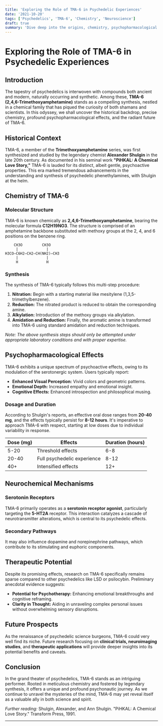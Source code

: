 ```yaml
---
title: 'Exploring the Role of TMA-6 in Psychedelic Experiences'
date: '2021-10-20'
tags: ['Psychedelics', 'TMA-6', 'Chemistry', 'Neuroscience']
draft: true
summary: 'Dive deep into the origins, chemistry, psychopharmacological effects, and future prospects of TMA-6 (2,4,6-Trimethoxyamphetamine) in psychedelic experiences.'
---
```


# Exploring the Role of TMA-6 in Psychedelic Experiences

## Introduction

The tapestry of psychedelics is interwoven with compounds both ancient and modern, naturally occurring and synthetic. Among these, **TMA-6 (2,4,6-Trimethoxyamphetamine)** stands as a compelling synthesis, nestled in a chemical family that has piqued the curiosity of both shamans and scientists. In this odyssey, we shall uncover the historical backdrop, precise chemistry, profound psychopharmacological effects, and the radiant future of TMA-6.

## Historical Context

TMA-6, a member of the **Trimethoxyamphetamine** series, was first synthesized and studied by the legendary chemist **Alexander Shulgin** in the late 20th century. As documented in his seminal work **"PiHKAL: A Chemical Love Story,"** TMA-6 is lauded for its distinct, albeit gentle, psychoactive properties. This era marked tremendous advancements in the understanding and synthesis of psychedelic phenethylamines, with Shulgin at the helm.

## Chemistry of TMA-6

### Molecular Structure

TMA-6 is known chemically as **2,4,6-Trimethoxyamphetamine**, bearing the molecular formula **C12H19NO3**. The structure is comprised of an amphetamine backbone substituted with methoxy groups at the 2, 4, and 6 positions on the benzene ring. 

```plaintext
    CH3O         CH3O
     |             |
H3CO—C6H2—CH2—CH(NH2)—CH3
     |             |
     H             H
```

### Synthesis

The synthesis of TMA-6 typically follows this multi-step procedure:

1. **Nitration:** Begin with a starting material like mesitylene (1,3,5-trimethylbenzene).
2. **Reduction:** The nitrated product is reduced to obtain the corresponding amine.
3. **Alkylation:** Introduction of the methoxy groups via alkylation.
4. **Amidation and Reduction:** Finally, the aromatic amine is transformed into TMA-6 using standard amidation and reduction techniques.

_Note: The above synthesis steps should only be attempted under appropriate laboratory conditions and with proper expertise._

## Psychopharmacological Effects

TMA-6 exhibits a unique spectrum of psychoactive effects, owing to its modulation of the serotonergic system. Users typically report:

- **Enhanced Visual Perception:** Vivid colors and geometric patterns.
- **Emotional Depth:** Increased empathy and emotional insight.
- **Cognitive Effects:** Enhanced introspection and philosophical musing.

### Dosage and Duration

According to Shulgin's reports, an effective oral dose ranges from **20-40 mg**, and the effects typically persist for **8-12 hours**. It's imperative to approach TMA-6 with respect, starting at low doses due to individual variability in response.

| Dose (mg) | Effects                     | Duration (hours) |
|-----------|-----------------------------|------------------|
| 5-20      | Threshold effects           | 6-8              |
| 20-40     | Full psychedelic experience | 8-12             |
| 40+       | Intensified effects         | 12+              |

## Neurochemical Mechanisms

### Serotonin Receptors

TMA-6 primarily operates as a **serotonin receptor agonist**, particularly targeting the **5-HT2A** receptor. This interaction catalyzes a cascade of neurotransmitter alterations, which is central to its psychedelic effects.

### Secondary Pathways

It may also influence dopamine and norepinephrine pathways, which contribute to its stimulating and euphoric components.

## Therapeutic Potential

Despite its promising effects, research on TMA-6 specifically remains sparse compared to other psychedelics like LSD or psilocybin. Preliminary anecdotal evidence suggests:

- **Potential for Psychotherapy:** Enhancing emotional breakthroughs and cognitive reframing.
- **Clarity in Thought:** Aiding in unraveling complex personal issues without overwhelming sensory disruptions.

## Future Prospects

As the renaissance of psychedelic science burgeons, TMA-6 could very well find its niche. Future research focusing on **clinical trials, neuroimaging studies**, and **therapeutic applications** will provide deeper insights into its potential benefits and caveats.

## Conclusion

In the grand theater of psychedelics, TMA-6 stands as an intriguing performer. Rooted in meticulous chemistry and fostered by legendary synthesis, it offers a unique and profound psychonautic journey. As we continue to unravel the mysteries of the mind, TMA-6 may yet reveal itself as a valuable ally in both science and spirit.

_Further reading:_ Shulgin, Alexander, and Ann Shulgin. "PiHKAL: A Chemical Love Story." Transform Press, 1991.

---


